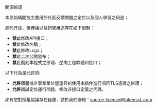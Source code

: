 開源協議

本原始碼開放主要用於社區反饋問題之定位以及個人學習之用途；

源码开放，但传播以及研究用途存在如下限制：
- **禁止**修改API接口；
- **禁止**修改名稱；
- **禁止**修改Logo；
- **禁止**二次公開發布；
- **禁止**復刻本程式之原理、逆向工程軟體和接口；

以下行為是允許的:
- **允許**個體或企事業單位營運目的使用本插件進行項目TLS憑證之維護；
- **允許**調試定位運行問題，修改非接口定義之代碼。

如有您對授權協議存在疑慮，請於我們聯絡：[source-license@tokenssL.com](mailto:source-license@tokenssL.com?subject=I%20have%20some%20questions%20about%20your%20source%20code%20license)
